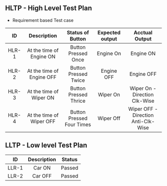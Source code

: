## HLTP - High Level Test Plan
* Requirement based Test case

| ID | Description | Status of Button | Expected output | Acctual Output
|:---:|:---:|:---:|:---:|:---:|
|HLR-1| At the time of Engine ON |Button Pressed Once| Engine On | Engine ON
|HLR-2| At the time of Engine OFF |Button Pressed Twice| Engine OFF | Engine OFF
|HLR-3| At the time of Wiper ON |Button Pressed Thrice | Wiper On | Wiper On - Direction Clk-Wise
|HLR-4| At the time of Wiper OFF |Button Pressed Four Times | Wiper Off | Wiper OFF - Direction Anti-Clk-Wise

##  LLTP - Low level Test Plan

| ID | Description | Status 
|:---:|:---:|:---:|
|LLR-1| Car ON |Passed|
|LLR-2| Car OFF |Passed|

